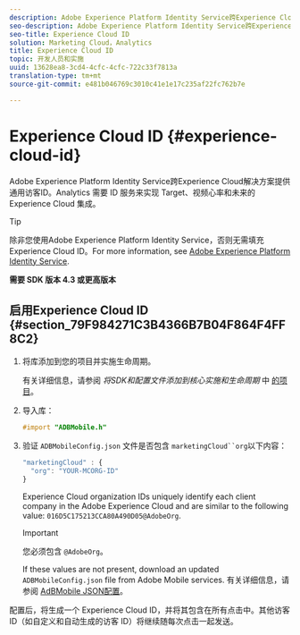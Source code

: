 ```yaml
---
description: Adobe Experience Platform Identity Service跨Experience Cloud解决方案提供通用访客ID。Analytics 需要 ID 服务来实现 Target、视频心率和未来的 Experience Cloud 集成。
seo-description: Adobe Experience Platform Identity Service跨Experience Cloud解决方案提供通用访客ID。Analytics 需要 ID 服务来实现 Target、视频心率和未来的 Experience Cloud 集成。
seo-title: Experience Cloud ID
solution: Marketing Cloud，Analytics
title: Experience Cloud ID
topic: 开发人员和实施
uuid: 13628ea8-3cd4-4cfc-4cfc-722c33f7813a
translation-type: tm+mt
source-git-commit: e481b046769c3010c41e1e17c235af22fc762b7e

---
```



# Experience Cloud ID {#experience-cloud-id}

Adobe Experience Platform Identity Service跨Experience Cloud解决方案提供通用访客ID。Analytics 需要 ID 服务来实现 Target、视频心率和未来的 Experience Cloud 集成。

>[!TIP]
>
>除非您使用Adobe Experience Platform Identity Service，否则无需填充Experience Cloud ID。For more information, see [Adobe Experience Platform Identity Service](https://marketing.adobe.com/resources/help/en_US/mcvid/).

**需要 SDK 版本 4.3 或更高版本**

## 启用Experience Cloud ID {#section_79F984271C3B4366B7B04F864F4FF8C2}

1. 将库添加到您的项目并实施生命周期。

   有关详细信息，请参阅 *将SDK和配置文件添加到核心实施和生命周期* 中 [的项目](/help/ios/getting-started/dev-qs.md)。
1. 导入库：

   ```objective-c
   #import "ADBMobile.h"
   ```

1. 验证 `ADBMobileConfig.json` 文件是否包含 `marketingCloud``org`以下内容：

   ```js
   "marketingCloud" : { 
     "org": "YOUR-MCORG-ID" 
   }
   ```

   Experience Cloud organization IDs uniquely identify each client company in the Adobe Experience Cloud and are similar to the following value: `016D5C175213CCA80A490D05@AdobeOrg`.

   >[!IMPORTANT]
   >
   >您必须包含 `@AdobeOrg`。

   If these values are not present, download an updated `ADBMobileConfig.json` file from Adobe Mobile services. 有关详细信息，请参阅 [AdBMobile JSON配置](/help/ios/getting-started/requirements.md)。

配置后，将生成一个 Experience Cloud ID，并将其包含在所有点击中。其他访客 ID（如自定义和自动生成的访客 ID）将继续随每次点击一起发送。
